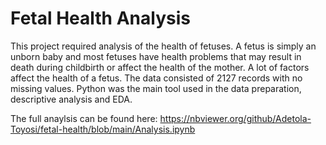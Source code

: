 # Fetal Health Analysis

This project required analysis of the health of fetuses. A fetus is simply an unborn baby and most fetuses have health problems that may
result in death during childbirth or affect the health of the mother. A lot of factors affect the health of a fetus.
The data consisted of 2127 records with no missing values. Python was the main tool used in the data preparation, descriptive analysis and EDA.
 
The full anaylsis can be found here:
 https://nbviewer.org/github/Adetola-Toyosi/fetal-health/blob/main/Analysis.ipynb
